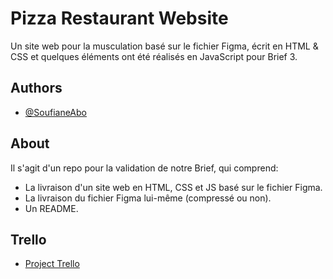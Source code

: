 # Pizza Restaurant Website

Un site web pour la musculation basé sur le fichier Figma, écrit en HTML & CSS et quelques éléments ont été réalisés en JavaScript pour Brief 3.


## Authors

- [@SoufianeAbo](https://www.github.com/SoufianeAbo)

## About

Il s'agit d'un repo pour la validation de notre Brief, qui comprend:

- La livraison d'un site web en HTML, CSS et JS basé sur le fichier Figma.
- La livraison du fichier Figma lui-même (compressé ou non).
- Un README.

## Trello

- [Project Trello](https://trello.com/b/lLEEuAQO/brief-3)
